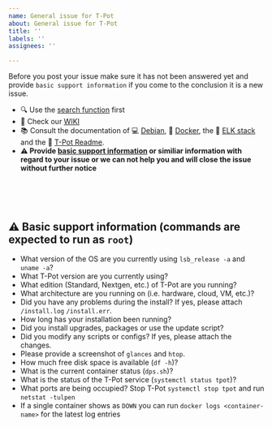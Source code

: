 ```yaml
---
name: General issue for T-Pot
about: General issue for T-Pot
title: ''
labels: ''
assignees: ''

---
```


Before you post your issue make sure it has not been answered yet and provide `basic support information` if you come to the conclusion it is a new issue.

- 🔍 Use the [search function](https://github.com/dtag-dev-sec/tpotce/issues?utf8=%E2%9C%93&q=) first
- 🧐 Check our [WIKI](https://github.com/dtag-dev-sec/tpotce/wiki)
- 📚 Consult the documentation of 💻 [Debian](https://www.debian.org/doc/), 🐳 [Docker](https://docs.docker.com/), the 🦌 [ELK stack](https://www.elastic.co/guide/index.html) and the 🍯 [T-Pot Readme](https://github.com/dtag-dev-sec/tpotce/blob/master/README.md).
- **⚠️ Provide [basic support information](#info) or similiar information with regard to your issue or we can not help you and will close the issue without further notice**

<br>
<br>
<br>

<a name="info"></a>
## ⚠️ Basic support information (commands are expected to run as `root`)

- What version of the OS are you currently using `lsb_release -a` and `uname -a`?
- What T-Pot version are you currently using?
- What edition (Standard, Nextgen, etc.) of T-Pot are you running?
- What architecture are you running on (i.e. hardware, cloud, VM, etc.)?
- Did you have any problems during the install? If yes, please attach `/install.log` `/install.err`.
- How long has your installation been running?
- Did you install upgrades, packages or use the update script?
- Did you modify any scripts or configs? If yes, please attach the changes.
- Please provide a screenshot of `glances` and `htop`.
- How much free disk space is available (`df -h`)?
- What is the current container status (`dps.sh`)?
- What is the status of the T-Pot service (`systemctl status tpot`)?
- What ports are being occupied? Stop T-Pot `systemctl stop tpot` and run `netstat -tulpen`
- If a single container shows as `DOWN` you can run `docker logs <container-name>` for the latest log entries
